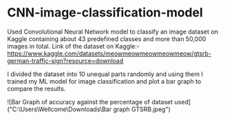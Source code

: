 # CNN-image-classification-model
Used Convolutional Neural Network model to classify an image dataset on Kaggle containing about 43 predefined classes and more than 50,000 images in total.
Link of the dataset on Kaggle:- https://www.kaggle.com/datasets/meowmeowmeowmeowmeow/gtsrb-german-traffic-sign?resource=download

I divided the dataset into 10 unequal parts randomly and using them I trained my ML model for image classification and plot a bar graph to compare the results.

![Bar Graph of accuracy against the percentage of dataset used]("C:\Users\Wellcome\Downloads\Bar graph GTSRB.jpeg")
